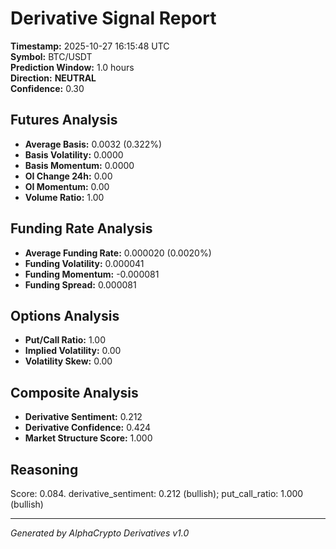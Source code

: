 # Derivative Signal Report

**Timestamp:** 2025-10-27 16:15:48 UTC  
**Symbol:** BTC/USDT  
**Prediction Window:** 1.0 hours  
**Direction:** **NEUTRAL**  
**Confidence:** 0.30

## Futures Analysis
- **Average Basis:** 0.0032 (0.322%)
- **Basis Volatility:** 0.0000
- **Basis Momentum:** 0.0000
- **OI Change 24h:** 0.00
- **OI Momentum:** 0.00
- **Volume Ratio:** 1.00

## Funding Rate Analysis
- **Average Funding Rate:** 0.000020 (0.0020%)
- **Funding Volatility:** 0.000041
- **Funding Momentum:** -0.000081
- **Funding Spread:** 0.000081

## Options Analysis
- **Put/Call Ratio:** 1.00
- **Implied Volatility:** 0.00
- **Volatility Skew:** 0.00

## Composite Analysis
- **Derivative Sentiment:** 0.212
- **Derivative Confidence:** 0.424
- **Market Structure Score:** 1.000

## Reasoning
Score: 0.084. derivative_sentiment: 0.212 (bullish); put_call_ratio: 1.000 (bullish)

---
*Generated by AlphaCrypto Derivatives v1.0*
